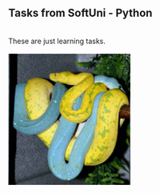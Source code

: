 <h2>Tasks from SoftUni - Python</h1>
<br>
These are just learning tasks.
<br><br>
<img src="python.PNG" alt="snakes hehe">
